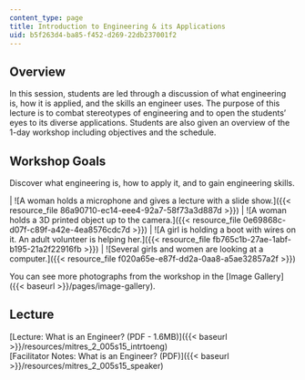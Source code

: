 ```yaml
---
content_type: page
title: Introduction to Engineering & its Applications
uid: b5f263d4-ba85-f452-d269-22db237001f2
---
```


Overview
--------

In this session, students are led through a discussion of what engineering is, how it is applied, and the skills an engineer uses. The purpose of this lecture is to combat stereotypes of engineering and to open the students’ eyes to its diverse applications. Students are also given an overview of the 1-day workshop including objectives and the schedule.

Workshop Goals
--------------

Discover what engineering is, how to apply it, and to gain engineering skills.

| ![A woman holds a microphone and gives a lecture with a slide show.]({{< resource_file 86a90710-ec14-eee4-92a7-58f73a3d887d >}}) | ![A woman holds a 3D printed object up to the camera.]({{< resource_file 0e69868c-d07f-c89f-a42e-4ea8576cdc7d >}}) | ![A girl is holding a boot with wires on it. An adult volunteer is helping her.]({{< resource_file fb765c1b-27ae-1abf-b195-21a2f22916fb >}}) | ![Several girls and women are looking at a computer.]({{< resource_file f020a65e-e87f-dd2a-0aa8-a5ae32857a2f >}}) 

You can see more photographs from the workshop in the [Image Gallery]({{< baseurl >}}/pages/image-gallery).

Lecture
-------

[Lecture: What is an Engineer? (PDF - 1.6MB)]({{< baseurl >}}/resources/mitres_2_005s15_intrtoeng)  
[Facilitator Notes: What is an Engineer? (PDF)]({{< baseurl >}}/resources/mitres_2_005s15_speaker)